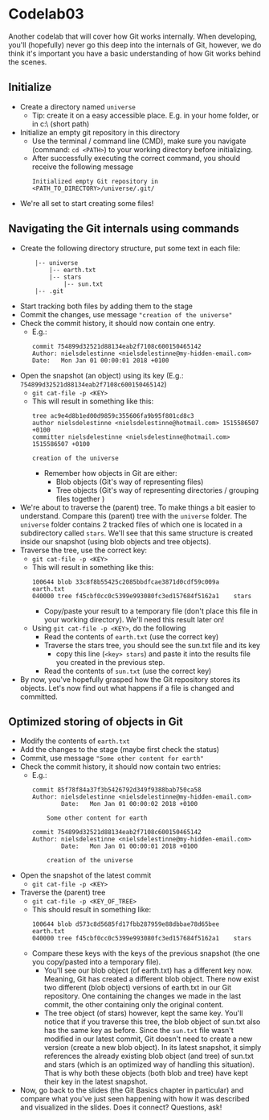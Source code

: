 # Codelab03

Another codelab that will cover how Git works internally.
When developing, you'll (hopefully) never go this deep into the internals of Git, 
however, we do think it's important you have a basic understanding of how Git works behind the scenes.

## Initialize

- Create a directory named `universe`
    - Tip: create it on a easy accessible place. E.g. in your home folder, or in c:\ (short path)
- Initialize an empty git repository in this directory
    - Use the terminal / command line (CMD), make sure you navigate (command: `cd <PATH>`) to your working directory before initializing.
    - After successfully executing the correct command, you should receive the following message
        ```
        Initialized empty Git repository in <PATH_TO_DIRECTORY>/universe/.git/
        ```
- We're all set to start creating some files!

## Navigating the Git internals using commands

- Create the following directory structure, put some text in each file:
    ```
        |-- universe
            |-- earth.txt
            |-- stars
                |-- sun.txt
        |-- .git  
    ```
- Start tracking both files by adding them to the stage
- Commit the changes, use message `"creation of the universe"`
- Check the commit history, it should now contain one entry.
    - E.g.:
        ```
        commit 754899d32521d88134eab2f7108c600150465142
        Author: nielsdelestinne <nielsdelestinne@my-hidden-email.com>
        Date:   Mon Jan 01 00:00:01 2018 +0100
        ```
- Open the snapshot (an object) using its key (E.g.: `754899d32521d88134eab2f7108c600150465142`)
    - `git cat-file -p <KEY>`
    - This will result in something like this:
        ```
        tree ac9e4d8b1ed00d9859c355606fa9b95f801cd8c3
        author nielsdelestinne <nielsdelestinne@hotmail.com> 1515586507 +0100
        committer nielsdelestinne <nielsdelestinne@hotmail.com> 1515586507 +0100
        
        creation of the universe
        ```
        - Remember how objects in Git are either:
            - Blob objects (Git's way of representing files)
            - Tree objects (Git's way of representing directories / grouping files together )
- We're about to traverse the (parent) tree. To make things a bit easier to understand. 
Compare this (parent) tree with the `universe` folder. 
The `universe` folder contains 2 tracked files of which one is located in a subdirectory called `stars`.
We'll see that this same structure is created inside our snapshot (using blob objects and tree objects).
- Traverse the tree, use the correct key:
    - `git cat-file -p <KEY>`
    - This will result in something like this:
        ```
        100644 blob 33c8f8b55425c2085bbdfcae3871d0cdf59c009a    earth.txt
        040000 tree f45cbf0cc0c5399e993080fc3ed157684f5162a1    stars
        ```
        - Copy/paste your result to a temporary file (don't place this file in your working directory).
        We'll need this result later on!
    - Using `git cat-file -p <KEY>`, do the following 
        - Read the contents of `earth.txt` (use the correct key)
        - Traverse the stars tree, you should see the sun.txt file and its key
            - copy this line (`<key> stars`) and paste it into the results file you created in the previous step.
        - Read the contents of `sun.txt` (use the correct key)
- By now, you've hopefully grasped how the Git repository stores its objects. 
Let's now find out what happens if a file is changed and committed.

## Optimized storing of objects in Git

- Modify the contents of `earth.txt`
- Add the changes to the stage (maybe first check the status)
- Commit, use message `"Some other content for earth"`
- Check the commit history, it should now contain two entries:
    - E.g.:
        ```
        commit 85f78f84a37f3b5426792d349f9388bab750ca58
        Author: nielsdelestinne <nielsdelestinne@my-hidden-email.com>
                Date:   Mon Jan 01 00:00:02 2018 +0100
        
            Some other content for earth
        
        commit 754899d32521d88134eab2f7108c600150465142
        Author: nielsdelestinne <nielsdelestinne@my-hidden-email.com>
                Date:   Mon Jan 01 00:00:01 2018 +0100
        
            creation of the universe
        ```
- Open the snapshot of the latest commit
    - `git cat-file -p <KEY>`
- Traverse the (parent) tree
    - `git cat-file -p <KEY_OF_TREE>`
    - This should result in something like:
        ```
        100644 blob d573c8d5685fd17fbb287959e88dbbae78d65bee    earth.txt
        040000 tree f45cbf0cc0c5399e993080fc3ed157684f5162a1    stars
        ```
    - Compare these keys with the keys of the previous snapshot (the one you copy/pasted into a temporary file). 
        - You'll see our blob object (of earth.txt) has a different key now. Meaning, Git has created a different blob object.
        There now exist two different (blob object) versions of earth.txt in our Git repository. One containing the changes we made in the last commit, 
        the other containing only the original content.
        - The tree object (of stars) however, kept the same key. You'll notice that if you traverse this tree, 
        the blob object of sun.txt also has the same key as before. 
        Since the `sun.txt` file wasn't modified in our latest commit, Git doesn't need to create a new version (create a new blob object).
        In its latest snapshot, it simply references the already existing blob object (and tree) of sun.txt and stars (which is an optimized way of handling this situation). 
        That is why both these objects (both blob and tree) have kept their key in the latest snapshot.
 - Now, go back to the slides (the Git Basics chapter in particular) and compare what you've just seen happening with how it was described and visualized in the slides. 
 Does it connect? Questions, ask!
